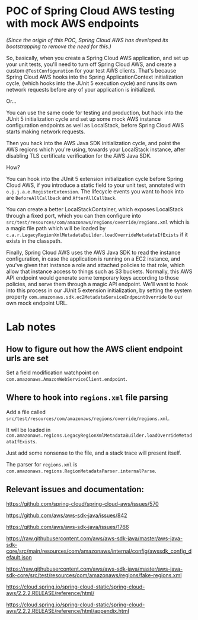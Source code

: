 # POC of Spring Cloud AWS testing with mock AWS endpoints

*(Since the origin of this POC, Spring Cloud AWS has developed its bootstrapping to remove the need for this.)*

So, basically, when you create a Spring Cloud AWS application, and set up your unit
tests, you'll need to turn off Spring Cloud AWS, and create a custom `@TestConfiguration`
for your test AWS clients. That's because Spring Cloud AWS hooks into the Spring ApplicationContext
initialization cycle, (which hooks into the JUnit 5 execution cycle) and runs its own network 
requests before any of your application is initialized.

Or...

You can use the same code for testing and production, but hack into the JUnit 5 initialization
cycle and set up some mock AWS instance configuration endpoints as well as LocalStack, before
Spring Cloud AWS starts making network requests.

Then you hack into the AWS Java SDK initialization cycle, and point the AWS regions which you're
using, towards your LocalStack instance, after disabling TLS certificate verification for the
AWS Java SDK.

How?

You can hook into the JUnit 5 extension initialization cycle before Spring Cloud AWS, if you
introduce a static field to your unit test, annotated with `o.j.j.a.e.RegisterExtension`.
The lifecycle events you want to hook into are `BeforeAllCallback` and `AfterAllCallback`.

You can create a better LocalStackContainer, which exposes LocalStack through a fixed port,
which you can then configure into `src/test/resources/com/amazonaws/regions/override/regions.xml`
which is a magic file path which will be loaded by 
`c.a.r.LegacyRegionXmlMetadataBuilder.loadOverrideMetadataIfExists`
if it exists in the classpath.

Finally, Spring Cloud AWS uses the AWS Java SDK to read the instance configuration, in case
the application is running on a EC2 instance, and you've given that instance a role and attached
policies to that role, which allow that instance access to things such as S3 buckets.
Normally, this AWS API endpoint would generate some temporary keys according to those
policies, and serve them through a magic API endpoint. We'll want to hook into this
process in our JUnit 5 extension initialization, by setting the system property
`com.amazonaws.sdk.ec2MetadataServiceEndpointOverride` to our own mock endpoint URL.

# Lab notes

## How to figure out how the AWS client endpoint urls are set

Set a field modification watchpoint on `com.amazonaws.AmazonWebServiceClient.endpoint`.

## Where to hook into `regions.xml` file parsing

Add a file called `src/test/resources/com/amazonaws/regions/override/regions.xml`.

It will be loaded in `com.amazonaws.regions.LegacyRegionXmlMetadataBuilder.loadOverrideMetadataIfExists`.

Just add some nonsense to the file, and a stack trace will present itself.

The parser for `regions.xml` is `com.amazonaws.regions.RegionMetadataParser.internalParse`.



## Relevant issues and documentation:

https://github.com/spring-cloud/spring-cloud-aws/issues/570

https://github.com/aws/aws-sdk-java/issues/842

https://github.com/aws/aws-sdk-java/issues/1766

https://raw.githubusercontent.com/aws/aws-sdk-java/master/aws-java-sdk-core/src/main/resources/com/amazonaws/internal/config/awssdk_config_default.json

https://raw.githubusercontent.com/aws/aws-sdk-java/master/aws-java-sdk-core/src/test/resources/com/amazonaws/regions/fake-regions.xml

https://cloud.spring.io/spring-cloud-static/spring-cloud-aws/2.2.2.RELEASE/reference/html/

https://cloud.spring.io/spring-cloud-static/spring-cloud-aws/2.2.2.RELEASE/reference/html/appendix.html
